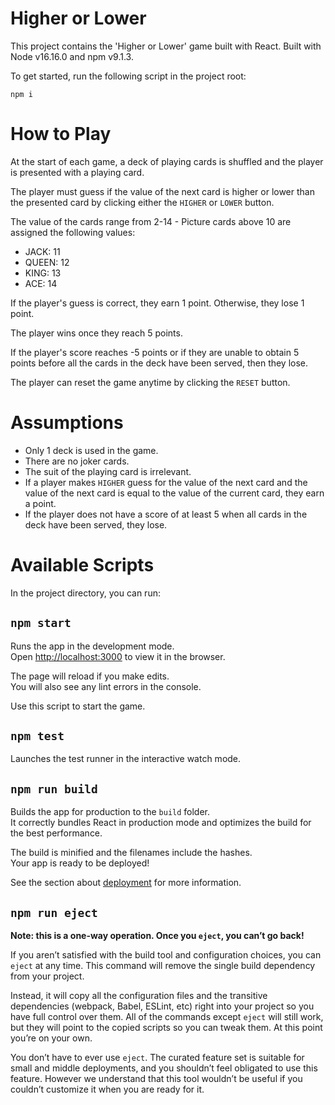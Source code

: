 # Higher or Lower

This project contains the 'Higher or Lower' game built with React.
Built with Node v16.16.0 and npm v9.1.3.

To get started, run the following script in the project root:
```
npm i
```

# How to Play

At the start of each game, a deck of playing cards is shuffled and
the player is presented with a playing card. 

The player must guess if the value of the next card is higher 
or lower than the presented card by clicking either the `HIGHER` or `LOWER` button.

The value of the cards range from 2-14 - Picture cards above 10 are assigned the following values:
- JACK: 11
- QUEEN: 12
- KING: 13
- ACE: 14

If the player's guess is correct, they earn 1 point. Otherwise, they lose 1 point.

The player wins once they reach 5 points.

If the player's score reaches -5 points or if they are unable to obtain 5 points before
all the cards in the deck have been served, then they lose. 

The player can reset the game anytime by clicking the `RESET` button.

# Assumptions
- Only 1 deck is used in the game.
- There are no joker cards.
- The suit of the playing card is irrelevant.
- If a player makes `HIGHER` guess for the value of the next card and the value of the next card is
  equal to the value of the current card, they earn a point.
- If the player does not have a score of at least 5 when all cards in the deck have been served, they lose.

# Available Scripts

In the project directory, you can run:

## `npm start`

Runs the app in the development mode.\
Open [http://localhost:3000](http://localhost:3000) to view it in the browser.

The page will reload if you make edits.\
You will also see any lint errors in the console.

Use this script to start the game.

## `npm test`

Launches the test runner in the interactive watch mode.

## `npm run build`

Builds the app for production to the `build` folder.\
It correctly bundles React in production mode and optimizes the build for the best performance.

The build is minified and the filenames include the hashes.\
Your app is ready to be deployed!

See the section about [deployment](https://facebook.github.io/create-react-app/docs/deployment) for more information.

## `npm run eject`

**Note: this is a one-way operation. Once you `eject`, you can’t go back!**

If you aren’t satisfied with the build tool and configuration choices, you can `eject` at any time. This command will remove the single build dependency from your project.

Instead, it will copy all the configuration files and the transitive dependencies (webpack, Babel, ESLint, etc) right into your project so you have full control over them. All of the commands except `eject` will still work, but they will point to the copied scripts so you can tweak them. At this point you’re on your own.

You don’t have to ever use `eject`. The curated feature set is suitable for small and middle deployments, and you shouldn’t feel obligated to use this feature. However we understand that this tool wouldn’t be useful if you couldn’t customize it when you are ready for it.
